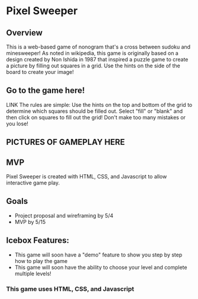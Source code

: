 # Pixel Sweeper

## Overview
This is a web-based game of nonogram that's a cross between sudoku and minesweeper! As noted in wikipedia, this game is originally based on a design created by Non Ishida in 1987 that inspired a puzzle game to create a picture by filling out squares in a grid. Use the hints on the side of the board to create your image!


## Go to the game here!
LINK
The rules are simple: Use the hints on the top and bottom of the grid to determine which squares should be filled out. Select "fill" or "blank" and then click on squares to fill out the grid! Don't make too many mistakes or you lose!


## PICTURES OF GAMEPLAY HERE

## MVP
Pixel Sweeper is created with HTML, CSS, and Javascript to allow interactive game play. 

## Goals
* Project proposal and wireframing by 5/4
* MVP by 5/15


## Icebox Features:
* This game will soon have a "demo" feature to show you step by step how to play the game
* This game will soon have the ability to choose your level and complete multiple levels!



### This game uses HTML, CSS, and Javascript
